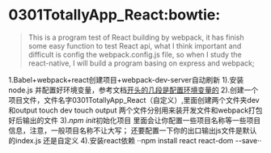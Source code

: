 # 0301TotallyApp_React:bowtie:
>This is a program test of React building by webpack, it has finish some easy function to
test React api, what I think important and difficult is config the webpack.config.js file,
so when I study the react-native, I will build a program basing on express and webpack;

1.Babel+webpack+react创建项目+webpack-dev-server自动刷新
    1).安装node.js 并配置好环境变量，参考文档[开头的几段是配置环境变量的](https://my.oschina.net/u/2328177/blog/842851)
    2).创建一个项目文件，文件名字0301TotallyApp_React（自定义）,里面创建两个文件夹dev和output
        touch dev
        touch output
        两个文件分别用来装开发文件和webpack打包好后输出的文件
    3).*npm init*初始化项目
        里面会让你配置一些项目名称等一些项目信息，注意，一般项目名称不让大写；
        还要配置一下你的出口输出js文件是默认的index.js 还是自定义
    4).安装react依赖
        ··npm install react react-dom --save··

